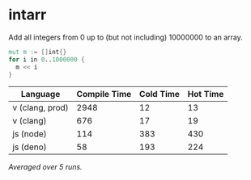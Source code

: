 # intarr

Add all integers from 0 up to (but not including) 10000000 to an array.
```v
mut m := []int{}
for i in 0..1000000 {
  m << i
}
```

| Language | Compile Time | Cold Time | Hot Time |
|----------|--------------|-----------|----------|
| v (clang, prod) | 2948 | 12 | 13 |
| v (clang) | 676 | 17 | 19 |
| js (node) | 114 | 383 | 430 |
| js (deno) | 58 | 193 | 224 |

*Averaged over 5 runs.*
